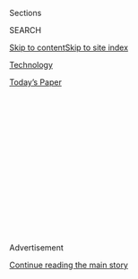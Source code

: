 <div id="app">

<div>

<div>

<div>

<div class="NYTAppHideMasthead css-1q2w90k e1suatyy0">

<div class="section css-ui9rw0 e1suatyy2">

<div class="css-eph4ug er09x8g0">

<div class="css-6n7j50">

</div>

<span class="css-1dv1kvn">Sections</span>

<div class="css-10488qs">

<span class="css-1dv1kvn">SEARCH</span>

</div>

[Skip to content](#site-content)[Skip to site
index](#site-index)

</div>

<div id="masthead-section-label" class="css-1wr3we4 eaxe0e00">

[Technology](https://www.nytimes3xbfgragh.onion/section/technology)

</div>

<div class="css-10698na e1huz5gh0">

</div>

</div>

<div id="masthead-bar-one" class="section hasLinks css-15hmgas e1csuq9d3">

<div class="css-uqyvli e1csuq9d0">

</div>

<div class="css-1uqjmks e1csuq9d1">

</div>

<div class="css-9e9ivx">

[](https://myaccount.nytimes3xbfgragh.onion/auth/login?response_type=cookie&client_id=vi)

</div>

<div class="css-1bvtpon e1csuq9d2">

[Today’s
Paper](https://www.nytimes3xbfgragh.onion/section/todayspaper)

</div>

</div>

</div>

</div>

<div data-aria-hidden="false">

<div id="site-content" data-role="main">

<div>

<div class="css-1aor85t" style="opacity:0.000000001;z-index:-1;visibility:hidden">

<div class="css-1hqnpie">

<div class="css-epjblv">

<span class="css-17xtcya">[Technology](/section/technology)</span><span class="css-x15j1o">|</span><span class="css-fwqvlz">Twitter
Had Been Drawing a Line for Months When Trump Crossed
It</span>

</div>

<div class="css-k008qs">

<div class="css-1iwv8en">

<span class="css-18z7m18"></span>

<div>

</div>

</div>

<span class="css-1n6z4y">https://nyti.ms/2MbCcaZ</span>

<div class="css-1705lsu">

<div class="css-4xjgmj">

<div class="css-4skfbu" data-role="toolbar" data-aria-label="Social Media Share buttons, Save button, and Comments Panel with current comment count" data-testid="share-tools">

  - 
  - 
  - 
  - 
    
    <div class="css-6n7j50">
    
    </div>

  - 
  - 

</div>

</div>

</div>

</div>

</div>

</div>

<div id="NYT_TOP_BANNER_REGION" class="css-13pd83m">

</div>

<div id="top-wrapper" class="css-1sy8kpn">

<div id="top-slug" class="css-l9onyx">

Advertisement

</div>

[Continue reading the main
story](#after-top)

<div class="ad top-wrapper" style="text-align:center;height:100%;display:block;min-height:250px">

<div id="top" class="place-ad" data-position="top" data-size-key="top">

</div>

</div>

<div id="after-top">

</div>

</div>

<div>

<div id="sponsor-wrapper" class="css-1hyfx7x">

<div id="sponsor-slug" class="css-19vbshk">

Supported by

</div>

[Continue reading the main
story](#after-sponsor)

<div id="sponsor" class="ad sponsor-wrapper" style="text-align:center;height:100%;display:block">

</div>

<div id="after-sponsor">

</div>

</div>

<div class="css-186x18t">

</div>

<div class="css-1vkm6nb ehdk2mb0">

# Twitter Had Been Drawing a Line for Months When Trump Crossed It

</div>

Inside the company, one faction wanted Jack Dorsey, Twitter’s chief, to
take a hard line against the president’s tweets while another urged him
to remain hands-off.

<div class="css-79elbk" data-testid="photoviewer-wrapper">

<div class="css-z3e15g" data-testid="photoviewer-wrapper-hidden">

</div>

<div class="css-1a48zt4 ehw59r15" data-testid="photoviewer-children">

![<span class="css-16f3y1r e13ogyst0" data-aria-hidden="true">Jack
Dorsey, Twitter’s chief executive, has recently delegated policy
decisions, watching internal debate from the
sidelines.</span><span class="css-cnj6d5 e1z0qqy90" itemprop="copyrightHolder"><span class="css-1ly73wi e1tej78p0">Credit...</span><span><span>Toby
Melville/Reuters</span></span></span>](https://static01.graylady3jvrrxbe.onion/images/2020/05/31/business/31twitter-print/merlin_168451299_16e0499e-5f91-4ccf-93bf-64fdda3a5b50-articleLarge.jpg?quality=75&auto=webp&disable=upscale)

</div>

</div>

<div class="css-18e8msd">

<div class="css-vp77d3 epjyd6m0">

<div class="css-1baulvz">

By [<span class="css-1baulvz last-byline" itemprop="name">Kate
Conger</span>](https://www.nytimes3xbfgragh.onion/by/kate-conger)

</div>

</div>

  - 
    
    <div class="css-ld3wwf e16638kd2">
    
    Published May 30, 2020Updated June 23,
    2020
    
    </div>

  - 
    
    <div class="css-4xjgmj">
    
    <div class="css-pvvomx" data-role="toolbar" data-aria-label="Social Media Share buttons, Save button, and Comments Panel with current comment count" data-testid="share-tools">
    
      - 
      - 
      - 
      - 
        
        <div class="css-6n7j50">
        
        </div>
    
      - 
      - 
    
    </div>
    
    </div>

</div>

</div>

<div class="section meteredContent css-1r7ky0e" name="articleBody" itemprop="articleBody">

<div class="css-1fanzo5 StoryBodyCompanionColumn">

<div class="css-53u6y8">

OAKLAND, Calif. — [Jack
Dorsey](https://www.nytimes3xbfgragh.onion/2020/06/23/technology/trump-twitter-label-seattle.html)
was up late Thursday at his home in San Francisco talking online with
his executives when their conversation was interrupted: [President
Trump](https://www.nytimes3xbfgragh.onion/2020/06/23/technology/trump-twitter-label-seattle.html)
had just posted another inflammatory
[message](https://twitter.com/realDonaldTrump/status/1266231100780744704)
on
[Twitter](https://www.nytimes3xbfgragh.onion/2020/06/09/us/politics/trump-twitter.html).

Tensions between
[Twitter](https://www.nytimes3xbfgragh.onion/2020/06/10/technology/trump-twitter-protests.html),
where Mr. Dorsey is chief executive, and Mr. Trump had been running high
for days over the president’s aggressive tweets and the company’s
decision to begin labeling some of them. In his latest message, Mr.
Trump weighed in on the clashes between the police and protesters in
Minneapolis, saying, “when the looting starts, the shooting starts.”

A group of more than 10 Twitter officials, including lawyers and
policymakers, quickly gathered virtually to review [Mr. Trump’s
post](https://www.nytimes3xbfgragh.onion/2020/06/03/us/politics/trump-twitter-fact-check.html)
and debate over the messaging system Slack and Google Docs whether it
pushed people toward violence.

They soon came to a conclusion. And after midnight, Mr. Dorsey gave his
go-ahead: Twitter would hide [Mr. Trump’s
tweet](https://www.nytimes3xbfgragh.onion/2020/06/03/us/politics/trump-twitter-fact-check.html)
behind a warning label that said the message violated its policy against
glorifying violence. It was the first time Twitter applied that specific
warning to any public figure’s tweets.

</div>

</div>

<div class="css-1fanzo5 StoryBodyCompanionColumn">

<div class="css-53u6y8">

The action has prompted a broad fight over whether and how social media
companies should be held responsible for what appears on their sites,
and was the culmination of months of debate inside Twitter. For more
than a year, the company had been building an infrastructure to limit
the impact of objectionable messages from world leaders, creating rules
on what would and would not be allowed and designing a plan for when Mr.
Trump inevitably broke them.

But the path to that point was not smooth. Inside Twitter, dealing with
Mr. Trump’s tweets — which are the equivalent of a presidential
megaphone — was a fitful and uneven process. Some executives repeatedly
urged Mr. Dorsey to take action on the inflammatory posts while others
insisted he hold back, staying hands-off as the company had done for
years.

Outside Twitter, the president’s critics urged the company to shut him
down as he pushed the limits with insults and untruths, noting ordinary
users were sometimes suspended for lesser transgressions. But Twitter
argued that posts by Mr. Trump and other world leaders deserved special
leeway because of their news value.

The efforts were complicated by Mr. Dorsey, 43, who was sometimes
[absent on
travels](https://www.nytimes3xbfgragh.onion/2020/02/29/business/dealbook/elliott-twitter-jack-dorsey.html)
and meditative retreats before [the coronavirus
pandemic](https://www.nytimes3xbfgragh.onion/news-event/coronavirus?action=click&pgtype=Article&state=default&module=styln-coronavirus-national&variant=show&region=TOP_BANNER&context=storylines_menu).
He often delegated policy decisions, watching the debate from the
sidelines so he would not dominate with his own views. And he frequently
did not weigh in until the last minute.

Now Twitter is at war with Mr. Trump over its treatment of his posts,
which has implications for the future of speech on social media. In the
past week, the company for the first time [added
fact-checking](https://www.nytimes3xbfgragh.onion/2020/05/26/technology/twitter-trump-mail-in-ballots.html)
and other warning labels to three of Mr. Trump’s messages, refuting
their accuracy or marking them as inappropriate.

</div>

</div>

<div class="css-1fanzo5 StoryBodyCompanionColumn">

<div class="css-53u6y8">

In response, an irate Mr. Trump [issued an executive
order](https://www.nytimes3xbfgragh.onion/2020/05/28/us/politics/trump-jack-dorsey.html)
designed to limit legal protections that tech companies enjoy and posted
more angry messages.

Twitter’s position is precarious. The company is grappling with charges
of bias from the right over its labeling of Mr. Trump’s tweets; one of
its executives has faced a sustained campaign of online harassment. Yet
Twitter’s critics on the left said that by leaving Mr. Trump’s tweets up
and not banning him from the site, it was enabling the president.

“It really is about whether or not Twitter blinks,” said James
Grimmelmann, a law professor at Cornell University. “You really have to
stick to your guns and ensure you do it right.”

Twitter is girding for a protracted battle with Mr. Trump. Some
employees have locked down their social media accounts and deleted their
professional affiliation to avoid being harassed. Executives, holed up
at home, are meeting virtually to discuss next steps while also handling
[a surge of
misinformation](https://www.nytimes3xbfgragh.onion/2020/03/08/technology/coronavirus-misinformation-social-media.html)
related to the pandemic.

This account of how Twitter came to take action on Mr. Trump’s tweets
was based on interviews with nine current and former company employees
and others who work with Mr. Dorsey outside of Twitter. They declined to
be identified because they were not authorized to speak publicly and
because they feared being targeted by Mr. Trump’s supporters.

A Twitter spokesman declined to comment. Mr. Dorsey tweeted on Friday
that the fact-checking process should be open to the public so that the
facts are “verifiable by everyone.”

Mr. Trump said on Twitter that his recent statements were “very simple”
and that “nobody should have any problem with this other than the
haters, and those looking to cause trouble on social media.” The White
House declined to comment.

</div>

</div>

<div class="css-1fanzo5 StoryBodyCompanionColumn">

<div class="css-53u6y8">

The confrontation between Mr. Trump and Twitter has raised questions
about free speech. Under [Section 230 of the Communications Decency
Act](https://www.nytimes3xbfgragh.onion/2020/05/28/business/section-230-internet-speech.html),
social media companies are shielded from most liability for the content
posted on their platforms. Republican lawmakers have argued the
companies are acting as publishers and not mere distributors of content
and should be stripped of those protections.

But a hands-off approach by the companies has allowed harassment and
abuse to proliferate online, said Lee Bollinger, the president of
Columbia University and a First Amendment scholar. So now the companies,
he said, have to grapple with how to moderate content and take more
responsibility, without losing their legal protections.

“These platforms have achieved incredible power and influence,” Mr.
Bollinger said, adding that moderation was a necessary response.
“There’s a greater risk to American democracy in allowing unbridled
speech on these private platforms.”

For years, Twitter did not touch Mr. Trump’s messages. But as he
continued using Twitter to deride rivals and spread falsehoods, the
company faced mounting criticism.

That set off internal debates. Mr. Dorsey observed the discussions,
sometimes raising questions about who could be harmed by posts on
Twitter or its moderation decisions, executives said.

In 2018, two of the president’s tweets stood out to Twitter officials.
In one, [Mr. Trump discussed launching nuclear weapons at North
Korea](https://twitter.com/realdonaldtrump/status/948355557022420992?lang=en),
which some employees believed violated company policy against violent
threats. In the other, he called a former aide, Omarosa Manigault
Newman, “a crazed, crying lowlife” and “that dog.”

At the time, Twitter had rules against<span class="css-8l6xbc evw5hdy0">
</span>harassing messages like the tweet about Ms. Manigault Newman, but
left the tweet up.

</div>

</div>

<div class="css-1fanzo5 StoryBodyCompanionColumn">

<div class="css-53u6y8">

The company began working on a specific solution to allow it to respond
to violent and inaccurate posts from Mr. Trump and other world leaders
without removing the messages. Mr. Dorsey had expressed interest in
finding a middle ground, executives said. It also rolled out labels to
denote that a tweet needed fact-checking or had videos and photos that
had been altered to be misleading.

The effort was overseen by Vijaya Gadde, who leads Twitter’s legal,
policy, trust and safety teams. The labels for world leaders, unveiled
last June, explained how a politician’s message had broken a Twitter
policy and took away tools that could amplify it, like retweets and
likes.

“We want to elevate healthy conversations on Twitter and that may
sometimes mean offering context,” Del Harvey, Twitter’s vice president
of trust and safety, said in an interview this year.

By the time the labels were introduced, Mr. Trump was not the only head
of state testing Twitter’s boundaries. Shortly before Twitter released
them, the president of Brazil, Jair Bolsonaro, tweeted a sexually
explicit video and the Iranian leader Ali Khamenei posted threatening
remarks about Israel.

Last month, Twitter used the labels on [a
tweet](https://twitter.com/OsmarTerra/status/1246474430676643842) from
the Brazilian politician Osmar Terra in which he falsely claimed that
quarantine increased cases of the coronavirus.

“This Tweet violated the Twitter Rules,” the label read. “However,
Twitter has determined that it may be in the public’s interest for the
Tweet to remain accessible.”

On Tuesday, Twitter officials began discussing labeling Mr. Trump’s
messages after he falsely asserted that mail-in ballots were illegally
printed and implied they would lead to fraud in the November election.
His tweets were flagged to Twitter through a portal it had opened
specifically for nonprofit groups and local officials involved in
election integrity to report content that could discourage or interfere
with voting.

</div>

</div>

<div class="css-1fanzo5 StoryBodyCompanionColumn">

<div class="css-53u6y8">

Twitter quickly concluded that Mr. Trump had posted false information
about mail-in ballots. The company then labeled two of his tweets,
urging people to “get the facts” about voting by mail. An in-house team
of fact checkers also assembled a list of what people should know about
mail-in ballots.

Mr. Trump struck back, drafting an executive order designed to chip away
at Section 230. He and his allies also singled out a Twitter employee
who had publicly criticized him and other Republicans, falsely
suggesting that employee was responsible for the labels.

Mr. Dorsey and his executives kept on alert. On Wednesday, Twitter
[labeled hundreds of other
tweets](https://www.nytimes3xbfgragh.onion/2020/05/28/technology/trump-twitter-fact-check.html),
including those that falsely claimed to include images of Derek Chauvin,
the white police officer who was charged with third-degree murder and
second-degree manslaughter in [the death of George
Floyd](https://www.nytimes3xbfgragh.onion/2020/05/27/us/george-floyd-minneapolis-death.html),
an African-American man in Minnesota.

Mr. Trump did not let up. Even after Twitter called out his shooting
tweet for glorifying violence, he
[posted](https://twitter.com/realDonaldTrump/status/1266434153932894208)
the same sentiment again.

“Looting leads to shooting,” Mr. Trump wrote, adding that he did not
want violence to occur. “It was spoken as a fact.”

This time, Twitter did not label the tweet.

</div>

</div>

<div>

</div>

</div>

<div>

</div>

<div>

</div>

<div>

</div>

<div>

<div id="bottom-wrapper" class="css-1ede5it">

<div id="bottom-slug" class="css-l9onyx">

Advertisement

</div>

[Continue reading the main
story](#after-bottom)

<div id="bottom" class="ad bottom-wrapper" style="text-align:center;height:100%;display:block;min-height:90px">

</div>

<div id="after-bottom">

</div>

</div>

</div>

</div>

</div>

## Site Index

<div>

</div>

## Site Information Navigation

  - [© <span>2020</span> <span>The New York Times
    Company</span>](https://help.nytimes3xbfgragh.onion/hc/en-us/articles/115014792127-Copyright-notice)

<!-- end list -->

  - [NYTCo](https://www.nytco.com/)
  - [Contact
    Us](https://help.nytimes3xbfgragh.onion/hc/en-us/articles/115015385887-Contact-Us)
  - [Work with us](https://www.nytco.com/careers/)
  - [Advertise](https://nytmediakit.com/)
  - [T Brand Studio](http://www.tbrandstudio.com/)
  - [Your Ad
    Choices](https://www.nytimes3xbfgragh.onion/privacy/cookie-policy#how-do-i-manage-trackers)
  - [Privacy](https://www.nytimes3xbfgragh.onion/privacy)
  - [Terms of
    Service](https://help.nytimes3xbfgragh.onion/hc/en-us/articles/115014893428-Terms-of-service)
  - [Terms of
    Sale](https://help.nytimes3xbfgragh.onion/hc/en-us/articles/115014893968-Terms-of-sale)
  - [Site
    Map](https://spiderbites.nytimes3xbfgragh.onion)
  - [Help](https://help.nytimes3xbfgragh.onion/hc/en-us)
  - [Subscriptions](https://www.nytimes3xbfgragh.onion/subscription?campaignId=37WXW)

</div>

</div>

</div>

</div>

